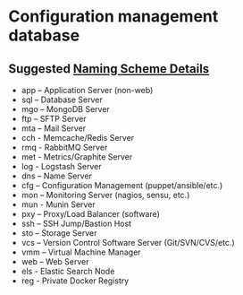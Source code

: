 # Configuration management database

## Suggested [Naming Scheme Details](http://mnx.io/blog/a-proper-server-naming-scheme)

- app – Application Server (non-web)
- sql – Database Server
- mgo – MongoDB Server
- ftp – SFTP Server
- mta – Mail Server
- cch - Memcache/Redis Server
- rmq - RabbitMQ Server
- met - Metrics/Graphite Server
- log - Logstash Server
- dns – Name Server
- cfg – Configuration Management (puppet/ansible/etc.)
- mon – Monitoring Server (nagios, sensu, etc.)
- mun - Munin Server
- pxy – Proxy/Load Balancer (software)
- ssh – SSH Jump/Bastion Host
- sto – Storage Server
- vcs – Version Control Software Server (Git/SVN/CVS/etc.)
- vmm – Virtual Machine Manager
- web – Web Server
- els - Elastic Search Node
- reg - Private Docker Registry
